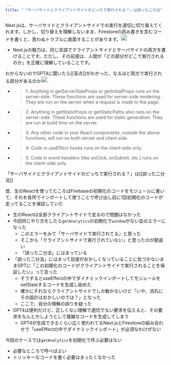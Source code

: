 ```yaml
---
title: "「サーバサイドとクライアントサイドのどっちで実行される？」は誤った二分法"
---
```


Next.jsは、サーバサイドとクライアントサイドでの実行を適切に切り替えてくれます。しかし、切り替えを理解しないまま、Firestoreの読み書きを含むコードを書くと、思わぬトラブルに直面することがあります。<img src='https://scrapbox.io/api/pages/nishio/gpt/icon' alt='gpt.icon' height="19.5"/>
- Next.jsの魅力は、同じ言語でクライアントサイドとサーバサイドの両方を書けることです。ただし、その前提は、人間が「どの部分がどこで実行されるのか」を正確に理解していることです。

わからないのでGPT4に聞いたら[[盲点]]がわかった、なるほど両方で実行される部分があるのか<img src='https://scrapbox.io/api/pages/nishio/nishio/icon' alt='nishio.icon' height="19.5"/>
- > 1: Anything in getServerSideProps or getInitialProps runs on the server-side. These functions are used for server-side rendering. They are run on the server when a request is made to the page.
- > 2: Anything in getStaticProps or getStaticPaths also runs on the server-side. These functions are used for static generation. They are run at build time on the server.
- > 3: Any other code in your React components, outside the above functions, will run on both server and client side.
- > 4: Code in useEffect hooks runs on the client-side only.
- > 5:  Code in event handlers (like onClick, onSubmit, etc.) runs on the client-side only.

「サーバサイドとクライアントサイドのどっちで実行される？」は[[誤った二分法]]

昔、生のReactを使ってたころはFirebaseの初期化のコードをモジュールに書いて、それを各所でインポートして使うことで呼び出し前に1回初期化のコードが走ってることを保証していた
- 生のReactは全部クライアントサイドで走るので問題はなかった
- 今回同じやり方をしたら`getAnalytics`の初期化で`window`がない旨のエラーになった
    - このエラーをみて「サーバサイドで実行されてる」と思った
    - そこから「クライアントサイドで実行されていない」と思ったのが勘違い
    - 「誤った二分法」にはまっている
- 「誤った二分法」にはまって前提がおかしくなっていることに気づかないままGPTに「この初期化のコードがクライアントサイドで実行されることを保証したい」って言った
    - そうするとuseEffectの中でダイナミックインポートしてモジュールをsetStateするコードを生成し始めた
    - 確かにそれならクライアントサイドでしか動かないけど「いや、流石にその設計はおかしいのでは？」となった
    - ここで、自分の理解の誤りを疑った
- GPT4は便利だけど、正しくない理解で適切でない要求を伝えると、その要求をなんとかしようとして複雑なコードを生成してしまう
    - GPT4が生成できるくらい広く使われてるNext.jsとFirestoreの組み合わせで「useEffectの中でダイナミックインポート」が必須なわけがない

今回のケースでは`getAnalytics`を初期化で呼ぶ必要はない
- 必要なところで呼べばよい
- トリッキーなコードを書く必要はまったくなかった
